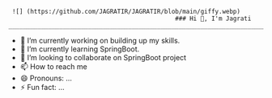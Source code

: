      ![] (https://github.com/JAGRATIR/JAGRATIR/blob/main/giffy.webp)
                                                  ### Hi 👋, I'm Jagrati
    __________________________________________________________________________________________________________________________

<!--
**JAGRATIR/JAGRATIR** is a ✨ _special_ ✨ repository because its `README.md` (this file) appears on your GitHub profile.

Here are some ideas to get you started:

- 🔭 I’m currently working on ...
- 🌱 I’m currently learning ...
- 👯 I’m looking to collaborate on ...
- 🤔 I’m looking for help with ...
- 💬 Ask me about ...
- 📫 How to reach me: ...
- 😄 Pronouns: ...
- ⚡ Fun fact: ...
-->
- 🔭 I’m currently working on building up my skills.
- 🌱 I’m currently learning SpringBoot.
- 👯 I’m looking to collaborate on SpringBoot project
- 📫 How to reach me
- 😄 Pronouns: ...
- ⚡ Fun fact: ...
